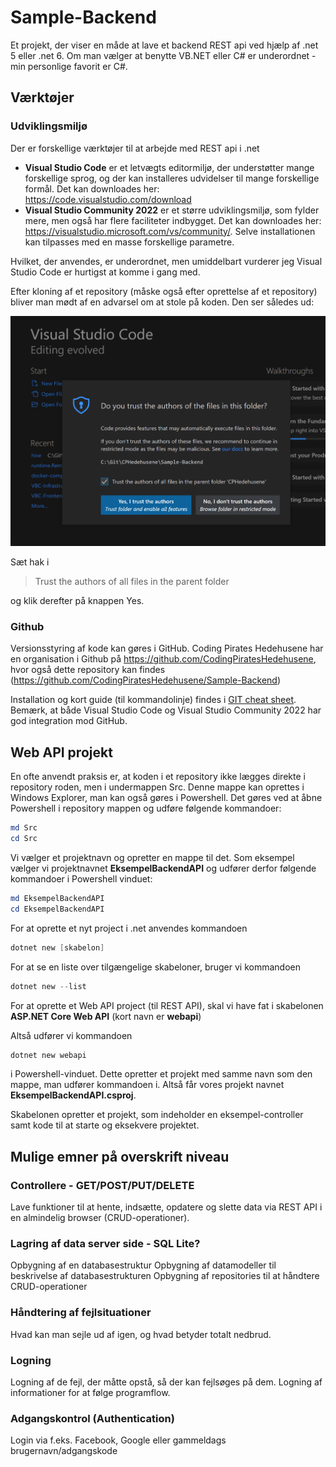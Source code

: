# Sample-Backend

Et projekt, der viser en måde at lave et backend REST api ved hjælp af .net 5 eller .net 6. Om man vælger at benytte VB.NET eller C# er underordnet - min personlige favorit er C#.

## Værktøjer

### Udviklingsmiljø

Der er forskellige værktøjer til at arbejde med REST api i .net

- **Visual Studio Code** er et letvægts editormiljø, der understøtter mange forskellige sprog, og der kan installeres udvidelser til mange forskellige formål. Det kan downloades her: https://code.visualstudio.com/download
- **Visual Studio Community 2022** er et større udviklingsmiljø, som fylder mere, men også har flere faciliteter indbygget. Det kan downloades her: https://visualstudio.microsoft.com/vs/community/. Selve installationen kan tilpasses med en masse forskellige parametre.

Hvilket, der anvendes, er underordnet, men umiddelbart vurderer jeg Visual Studio Code er hurtigst at komme i gang med.

Efter kloning af et repository (måske også efter oprettelse af et repository) bliver man mødt af en advarsel om at stole på koden. Den ser således ud:

![Trust code image](./res/VSCode%20Trust%20folder.png)

Sæt hak i

> Trust the authors of all files in the parent folder

og klik derefter på knappen Yes.

### Github

Versionsstyring af kode kan gøres i GitHub. Coding Pirates Hedehusene har en organisation i Github på https://github.com/CodingPiratesHedehusene, hvor også dette repository kan findes (https://github.com/CodingPiratesHedehusene/Sample-Backend)

Installation og kort guide (til kommandolinje) findes i [GIT cheat sheet](./GIT%20cheat%20sheet.md). Bemærk, at både Visual Studio Code og Visual Studio Community 2022 har god integration mod GitHub.

## Web API projekt

En ofte anvendt praksis er, at koden i et repository ikke lægges direkte i repository roden, men i undermappen Src. Denne mappe kan oprettes i Windows Explorer, man kan også gøres i Powershell. Det gøres ved at åbne Powershell i repository mappen og udføre følgende kommandoer:

```Powershell
md Src
cd Src
```

Vi vælger et projektnavn og opretter en mappe til det. Som eksempel vælger vi projektnavnet **EksempelBackendAPI** og udfører derfor følgende kommandoer i Powershell vinduet:

```Powershell
md EksempelBackendAPI
cd EksempelBackendAPI
```

For at oprette et nyt project i .net anvendes kommandoen

```Powershell
dotnet new [skabelon]
```

For at se en liste over tilgængelige skabeloner, bruger vi kommandoen

```Powershell
dotnet new --list
```

For at oprette et Web API project (til REST API), skal vi have fat i skabelonen **ASP.NET Core Web API** (kort navn er **webapi**)

Altså udfører vi kommandoen

```Powershell
dotnet new webapi
```

i Powershell-vinduet. Dette opretter et projekt med samme navn som den mappe, man udfører kommandoen i. Altså får vores projekt navnet **EksempelBackendAPI.csproj**.

Skabelonen opretter et projekt, som indeholder en eksempel-controller samt kode til at starte og eksekvere projektet.

## Mulige emner på overskrift niveau

### Controllere - GET/POST/PUT/DELETE

Lave funktioner til at hente, indsætte, opdatere og slette data via REST API i en almindelig browser (CRUD-operationer).

### Lagring af data server side - SQL Lite?

Opbygning af en databasestruktur
Opbygning af datamodeller til beskrivelse af databasestrukturen
Opbygning af repositories til at håndtere CRUD-operationer

### Håndtering af fejlsituationer

Hvad kan man sejle ud af igen, og hvad betyder totalt nedbrud.

### Logning

Logning af de fejl, der måtte opstå, så der kan fejlsøges på dem.
Logning af informationer for at følge programflow.

### Adgangskontrol (Authentication)

Login via f.eks. Facebook, Google eller gammeldags brugernavn/adgangskode
